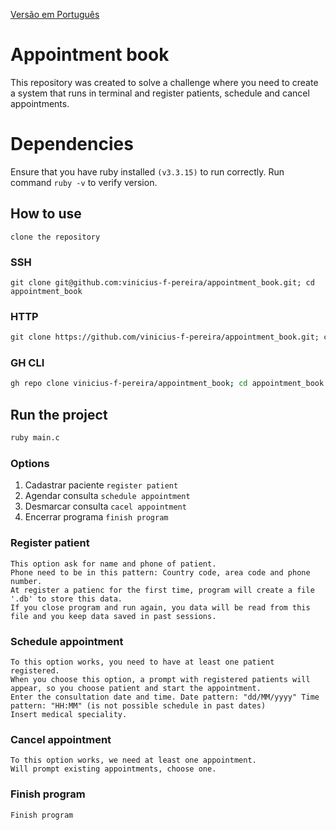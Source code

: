 [Versão em Português](README.pt-BR.md)
# Appointment book
This repository was created to solve a challenge where you need to create a system that runs in terminal and register patients,  schedule  and cancel appointments.
# Dependencies
Ensure that you have ruby installed `(v3.3.15)` to run correctly. Run command `ruby -v` to verify version.

## How to use
`clone the repository`

### SSH
```ssh
git clone git@github.com:vinicius-f-pereira/appointment_book.git; cd appointment_book
```
### HTTP
```html
git clone https://github.com/vinicius-f-pereira/appointment_book.git; cd appointment_book
```
### GH CLI
```bash
gh repo clone vinicius-f-pereira/appointment_book; cd appointment_book
```

## Run the project
```bash
ruby main.c
```

### Options
1. Cadastrar paciente `register patient`
2. Agendar consulta `schedule appointment`
3. Desmarcar consulta `cacel appointment`
4. Encerrar programa `finish program`

### Register patient
```text
This option ask for name and phone of patient.
Phone need to be in this pattern: Country code, area code and phone number.
At register a patienc for the first time, program will create a file '.db' to store this data.
If you close program and run again, you data will be read from this file and you keep data saved in past sessions.
```

### Schedule appointment
```text
To this option works, you need to have at least one patient registered.
When you choose this option, a prompt with registered patients will appear, so you choose patient and start the appointment.
Enter the consultation date and time. Date pattern: "dd/MM/yyyy" Time pattern: "HH:MM" (is not possible schedule in past dates)
Insert medical speciality.
```

### Cancel appointment
```text
To this option works, we need at least one appointment.
Will prompt existing appointments, choose one.
```

### Finish program
```text
Finish program
```



  

